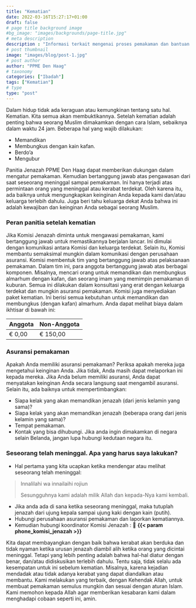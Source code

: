 ```yaml
---
title: "Kematian"
date: 2022-03-16T15:27:17+01:00
draft: false
# page title background image
#bg_image: "images/backgrounds/page-title.jpg"
# meta description
description : "Informasi terkait mengenai proses pemakaman dan bantuan dari PPME Den Haag"
# post thumbnail
image: "images/blog/post-1.jpg"
# post author
author: "PPME Den Haag"
# taxonomy
categories: ["Ibadah"]
tags: ["Kematian"]
# type
type: "post"
---
```


Dalam hidup tidak ada keraguan atau kemungkinan tentang satu hal. Kematian. Kita semua akan membuktikannya. Setelah kematian adalah penting bahwa seorang Muslim dimakamkan dengan cara Islam, sebaiknya dalam waktu 24 jam. Beberapa hal yang wajib dilakukan:
* Memandikan
* Membungkus dengan kain kafan.
* Berdo’a
* Mengubur

Panitia Jenazah PPME Den Haag dapat memberikan dukungan dalam mengatur pemakaman. Kemudian bertanggung jawab atas pengawasan dari saat seseorang meninggal sampai pemakaman. Ini hanya terjadi atas permintaan orang yang meninggal atau kerabat terdekat. Oleh karena itu, ada baiknya untuk mengungkapkan keinginan Anda kepada kami dan/atau keluarga terlebih dahulu. Juga beri tahu keluarga dekat Anda bahwa ini adalah kewajiban dan keinginan Anda sebagai seorang Muslim.

### Peran panitia setelah kematian

Jika Komisi Jenazah diminta untuk mengawasi pemakaman, kami bertanggung jawab untuk memastikannya berjalan lancar. Ini dimulai dengan komunikasi antara Komisi dan keluarga terdekat. Selain itu, Komisi membantu semaksimal mungkin dalam komunikasi dengan perusahaan asuransi.
Komisi membentuk tim yang bertanggung jawab atas pelaksanaan pemakaman. Dalam tim ini, para anggota bertanggung jawab atas berbagai komponen. Misalnya, mencari orang untuk memandikan dan membungkus almarhum dengan kafan, dan seorang imam yang memimpin pemakaman di kuburan. Semua ini dilakukan dalam konsultasi yang erat dengan keluarga terdekat dan mungkin asuransi pemakaman.
Komisi juga menyediakan paket kematian. Ini berisi semua kebutuhan untuk memandikan dan membungkus (dengan kafan) almarhum. Anda dapat melihat biaya dalam ikhtisar di bawah ini:

| Anggota  | Non-Anggota |
| -------- | ----------- |
| € 0,00   | € 150,00    | 


### Asuransi pemakaman
Apakah Anda memiliki asuransi pemakaman? Periksa apakah mereka juga mengetahui keinginan Anda. Jika tidak, Anda masih dapat melaporkan ini kepada mereka. Jika Anda belum memiliki asuransi, Anda dapat menyatakan keinginan Anda secara langsung saat mengambil asuransi.
Selain itu, ada baiknya untuk mempertimbangkan:
* Siapa kelak yang akan memandikan jenazah (dari jenis kelamin yang sama)?
* Siapa kelak yang akan memandikan jenazah (beberapa orang dari jenis kelamin yang sama)?
* Tempat pemakaman.
* Kontak yang bisa dihubungi.
Jika anda ingin dimakamkan di negara selain Belanda, jangan lupa hubungi kedutaan negara itu.


### Seseorang telah meninggal. Apa yang harus saya lakukan?

* Hal pertama yang kita ucapkan ketika mendengar atau melihat seseorang telah meninggal:

> Innalilahi wa innailaihi rojiun
>
> Sesungguhnya kami adalah milik Allah dan kepada-Nya kami kembali.

* Jika anda ada di sana ketika seseorang meninggal, maka tutuplah  jenazah dari ujung kepala sampai ujung kaki dengan kain (putih).
* Hubungi perusahaan asuransi pemakaman dan laporkan kematiannya.
* Kemudian hubungi koordinator Komisi Jenazah : 📱 **{{< param phone_komisi_jenazah >}}**

Kita dapat membayangkan dengan baik bahwa kerabat akan berduka dan tidak nyaman ketika urusan jenazah diambil alih ketika orang yang dicintai meninggal. Tetapi yang lebih penting adalah bahwa hal-hal diatur dengan benar, dan/atau didiskusikan terlebih dahulu. Tentu saja, tidak selalu ada kesempatan untuk ini sebelum kematian. Misalnya, karena kejadian mendadak atau tidak adanya kerabat yang dapat diandalkan atau membantu.
Kami melakukan yang terbaik, dengan Kehendak Allah, untuk membuat pemakaman semulus mungkin dan sesuai dengan aturan Islam.
Kami memohon kepada Allah agar memberikan kesabaran kami dalam menghadapi cobaan seperti ini, amin.
